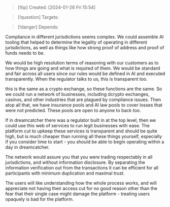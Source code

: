 
>[!tip] Created: [2024-01-26 Fri 15:54]

>[!question] Targets: 

>[!danger] Depends: 

Compliance in different jurisdictions seems complex.  We could assemble AI tooling that helped to determine the legality of operating in different jurisdictions, as well as things like how strong proof of address and proof of funds needs to be.

We would be high resolution terms of reasoning with our customers as to how things are going and what is required of them.  We would be standard and fair across all users since our rules would be defined in AI and executed transparently.  When the regulator talks to us, this is transparent too.

this is the same as a crypto exchange, so these functions are the same.  So we could run a network of businesses, including dcrypto exchanges, casinos, and other industries that are plagued by compliance issues.  Then atop all that, we have insurance pools and AI law pools to cover losses that were not predicted.  These pools are open to anyone to back too.

If in dreamcatcher there was a regulator built in at the top level, then we could use this web of services to run legit businesses with ease.  The platform cut to upkeep these services is transparent and should be quite high, but is much cheaper than running all these things yourself, especially if you consider time to start - you should be able to begin operating within a day in dreamcatcher.

The network would assure you that you were trading respectably in all jurisdictions, and without information disclosure.  By separating the information verification out from the transactions it can be efficient for all participants with minimum duplication and maximal trust.

The users will like understanding how the whole process works, and will appreciate not having their access cut for no good reason other than the fear that their single case might damage the platform - treating users opaquely is bad for the platform.
